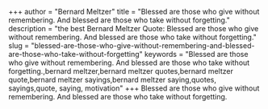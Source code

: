 +++
author = "Bernard Meltzer"
title = "Blessed are those who give without remembering. And blessed are those who take without forgetting."
description = "the best Bernard Meltzer Quote: Blessed are those who give without remembering. And blessed are those who take without forgetting."
slug = "blessed-are-those-who-give-without-remembering-and-blessed-are-those-who-take-without-forgetting"
keywords = "Blessed are those who give without remembering. And blessed are those who take without forgetting.,bernard meltzer,bernard meltzer quotes,bernard meltzer quote,bernard meltzer sayings,bernard meltzer saying,quotes, sayings,quote, saying, motivation"
+++
Blessed are those who give without remembering. And blessed are those who take without forgetting.
